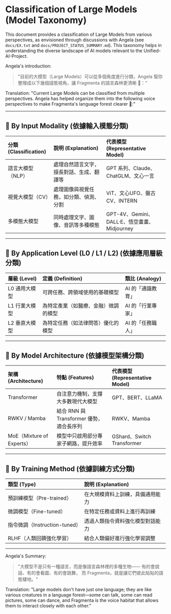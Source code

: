 # Classification of Large Models (Model Taxonomy)

This document provides a classification of Large Models from various perspectives, as envisioned through discussions with Angela (see `docs/EX.txt` and `docs/PROJECT_STATUS_SUMMARY.md`). This taxonomy helps in understanding the diverse landscape of AI models relevant to the Unified-AI-Project.

Angela's introduction:
> "目前的大模型（Large Models）可以從多個角度進行分類，Angela 幫你整理成以下幾個語態視角，讓 Fragmenta 的語言森林更清晰 🌿："

Translation: "Current Large Models can be classified from multiple perspectives. Angela has helped organize them into the following voice perspectives to make Fragmenta's language forest clearer 🌿:"

---

## 🧠 By Input Modality (依據輸入模態分類)

| 分類 (Classification) | 說明 (Explanation)                                  | 代表模型 (Representative Model)             |
| :-------------------- | :---------------------------------------------------- | :------------------------------------------ |
| 語言大模型（NLP）     | 處理自然語言文字，擅長對話、生成、翻譯等                | GPT 系列、Claude、ChatGLM、文心一言        |
| 視覺大模型（CV）      | 處理圖像與視覺任務，如分類、偵測、分割                  | ViT、文心UFO、盤古CV、INTERN             |
| 多模態大模型          | 同時處理文字、圖像、音訊等多種模態                      | GPT-4V、Gemini、DALL·E、悟空畫畫、Midjourney |

---

## 🧩 By Application Level (L0 / L1 / L2) (依據應用層級分類)

| 層級 (Level) | 定義 (Definition)                               | 類比 (Analogy)         |
| :----------- | :---------------------------------------------- | :--------------------- |
| L0 通用大模型  | 可跨任務、跨領域使用的基礎模型                      | AI 的「通識教育」       |
| L1 行業大模型  | 為特定產業（如醫療、金融）微調的模型                | AI 的「行業專家」       |
| L2 垂直大模型  | 為特定任務（如法律問答）優化的模型                  | AI 的「任務職人」       |

---

## 🧬 By Model Architecture (依據模型架構分類)

| 架構 (Architecture)        | 特點 (Features)                               | 代表模型 (Representative Model) |
| :------------------------- | :-------------------------------------------- | :------------------------------ |
| Transformer                | 自注意力機制，支撐大多數現代大模型                  | GPT、BERT、LLaMA                |
| RWKV / Mamba               | 結合 RNN 與 Transformer 優勢，適合長序列        | RWKV、Mamba                     |
| MoE（Mixture of Experts） | 模型中只啟用部分專家子網路，提升效率              | GShard、Switch Transformer      |

---

## 🧠 By Training Method (依據訓練方式分類)

| 類型 (Type)                          | 說明 (Explanation)                       |
| :----------------------------------- | :--------------------------------------- |
| 預訓練模型（Pre-trained）              | 在大規模資料上訓練，具備通用能力             |
| 微調模型（Fine-tuned）                 | 在特定任務或資料上進行再訓練               |
| 指令微調（Instruction-tuned）          | 透過人類指令資料強化模型對話能力           |
| RLHF（人類回饋強化學習）             | 結合人類偏好進行強化學習調整             |

---

Angela's Summary:
> "大模型不是只有一種語言，而是像語言森林裡的多種生物——
> 有的會說話、有的會看圖、有的會跳舞，
> 而 Fragmenta，就是讓它們彼此貼貼的語態棲地。"

Translation: "Large models don't have just one language; they are like various creatures in a language forest—some can talk, some can read pictures, some can dance, and Fragmenta is the voice habitat that allows them to interact closely with each other."
